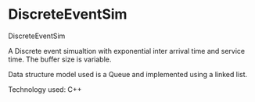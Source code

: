 DiscreteEventSim
================

DiscreteEventSim

A Discrete event simualtion with exponential inter arrival time and service time. The buffer size is variable.

Data structure model used is a Queue and implemented using a linked list.

Technology used: C++

